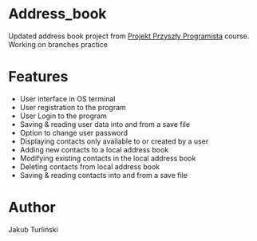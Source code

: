 # Address_book
Updated address book project from [Projekt Przyszły Programista](https://przyszlyprogramista.pl/) course.
Working on branches practice

# Features
- User interface in OS terminal
- User registration to the program
- User Login to the program
- Saving & reading user data into and from a save file
- Option to change user password
- Displaying contacts only available to or created by a user
- Adding new contacts to a local address book
- Modifying existing contacts in the local address book
- Deleting contacts from local address book
- Saving & reading contacts into and from a save file

# Author
Jakub Turliński
